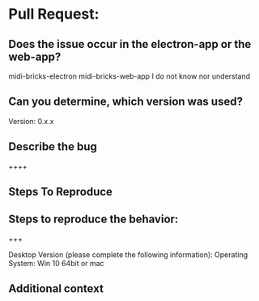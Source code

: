 # Pull Request:
## Does the issue occur in the electron-app or the web-app?
  midi-bricks-electron
  midi-bricks-web-app
  I do not know nor understand

## Can you determine, which version was used?
Version: 0.x.x

## Describe the bug
++++

## Steps To Reproduce
## Steps to reproduce the behavior:
+++

Desktop Version (please complete the following information):
Operating System: Win 10 64bit or mac 

## Additional context

